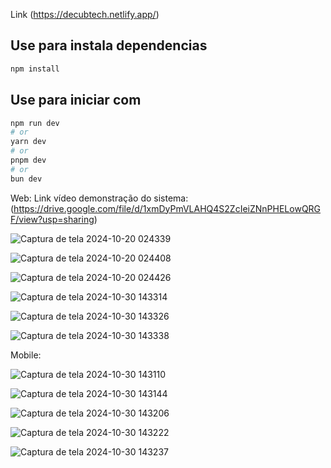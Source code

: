 
Link (https://decubtech.netlify.app/)

## Use para instala dependencias
```bash
npm install
```

## Use para iniciar com
```bash
npm run dev
# or
yarn dev
# or
pnpm dev
# or
bun dev
```

 Web:
Link vídeo demonstração do sistema: (https://drive.google.com/file/d/1xmDyPmVLAHQ4S2ZcIeiZNnPHELowQRGF/view?usp=sharing) 
 
![Captura de tela 2024-10-20 024339](https://github.com/user-attachments/assets/b5d941f9-d756-4d54-9ccd-a1a3a5785022)

![Captura de tela 2024-10-20 024408](https://github.com/user-attachments/assets/27c0291d-1483-4aa5-93a2-0c1dda08b852)

![Captura de tela 2024-10-20 024426](https://github.com/user-attachments/assets/83514ff6-08c4-4c04-be04-2c719fe961c7)

![Captura de tela 2024-10-30 143314](https://github.com/user-attachments/assets/9bb7f0c9-242f-47be-a6d2-6931e19a467f)

![Captura de tela 2024-10-30 143326](https://github.com/user-attachments/assets/63e7cbb8-0a23-476f-a19e-f9ab30c663bf)

![Captura de tela 2024-10-30 143338](https://github.com/user-attachments/assets/5b33964f-b890-41d0-82a4-d62edbf1ca22)

Mobile:

![Captura de tela 2024-10-30 143110](https://github.com/user-attachments/assets/8bda7c46-d36c-4552-9d45-24213a86aca0)

![Captura de tela 2024-10-30 143144](https://github.com/user-attachments/assets/5de52488-5592-482a-b153-f494041c1c91)

![Captura de tela 2024-10-30 143206](https://github.com/user-attachments/assets/0420cd82-662f-487d-955a-05cb0efce64f)

![Captura de tela 2024-10-30 143222](https://github.com/user-attachments/assets/08ed1154-b403-4eea-ba89-e4d8d7f7644b)

![Captura de tela 2024-10-30 143237](https://github.com/user-attachments/assets/4ba7ab18-f211-424d-b27d-223e19441d95)



